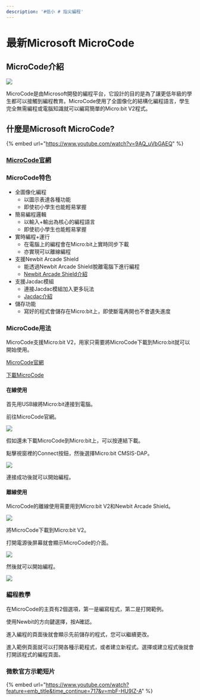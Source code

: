 ```yaml
---
description: '#低小 # 指尖編程'
---
```


# 最新Microsoft MicroCode

## MicroCode介紹

![](https://kittenbothk.readthedocs.io/en/latest/\_images/newbit1.png)

MicroCode是由Microsoft開發的編程平台，它設計的目的是為了讓更低年級的學生都可以接觸到編程教育。MicroCode使用了全圖像化的結構化編程語言，學生完全無需編程或電腦知識就可以編寫簡單的Micro:bit V2程式。

## 什麼是Microsoft MicroCode?

{% embed url="https://www.youtube.com/watch?v=9AQ_uVbGAEQ" %}

### [MicroCode官網](https://microsoft.github.io/microcode/#H4sIAEmiv2MAA32OWwuCMBiG/1JmB3aZIrXhFJmH5V1lwre0AhWdv75PZ9BVVy8PvKe7Zv2tJs/8mNZUvfe0OkBYtah0UY7aQDJ6IEUPkaC7TDMnTAzHhoMAWFGK4cdP//q5chwKyPEZpFw1+CPG/Svmt5Fghe8yZ+aHN3B35sDwSnMPu6aMbS2b5muZWsQ/4Tbght2SpVdMua939rhsnUs2XjLSUfWCQtEucDeaAyMf85b1ohABAAA=)

### MicroCode特色

* 全圖像化編程
  * 以圖示表達各種功能
  * 即使初小學生也能輕易掌握
* 簡易編程邏輯
  * 以輸入+輸出為核心的編程語言
  * 即使初小學生也能輕易掌握
* 實時編程+運行
  * 在電腦上的編程會在Micro:bit上實時同步下載
  * 亦實現可以離線編程
* 支援Newbit Arcade Shield
  * 能透過Newbit Arcade Shield脫離電腦下進行編程
  * [Newbit Arcade Shield介紹](../expansion\_board/newbit-arcade-shield/arcadeshield.md)
* 支援Jacdac模組
  * 連接Jacdac模組加入更多玩法
  * [Jacdac介紹](../jacdac/jacdac.md)
* 儲存功能
  * 寫好的程式會儲存在Micro:bit上，即使斷電再開也不會遺失進度

### MicroCode用法

MicroCode支援Micro:bit V2，用家只需要將MicroCode下載到Micro:bit就可以開始使用。

[MicroCode官網](https://microsoft.github.io/microcode/#H4sIAMDPv2MAA32OWwuCMBiG/1JmB3aZIrXhFJmH5V1lwre0AhWdv75PZ9BVVy8PvKe7Zv2tJs/8mNZUvfe0OkBYtah0UY7aQDJ6IEUPkaC7TDMnTAzHhoMAWFGK4cdP//q5chwKyPEZpFw1+CPG/Svmt5Fghe8yZ+aHN3B35sDwSnMPu6aMbS2b5muZWsQ/4Tbght2SpVdMua939rhsnUs2XjLSUfWCQtEucDeaAyMf85b1ohABAAA=)

[下載MicroCode](https://microsoft.github.io/microcode/assets/hex/microcode-zh-hk.hex)

#### 在線使用

首先用USB線將Micro:bit連接到電腦。

前往MicroCode官網。

![](https://kittenbothk.readthedocs.io/en/latest/\_images/microcode1.png)

假如還未下載MicroCode到Micro:bit上，可以按連結下載。

點擊視窗裡的Connect按鈕，然後選擇Micro:bit CMSIS-DAP。

![](https://kittenbothk.readthedocs.io/en/latest/\_images/microcode2.png)

連接成功後就可以開始編程。

#### 離線使用

MicroCode的離線使用需要用到Micro:bit V2和Newbit Arcade Shield。

![](https://kittenbothk.readthedocs.io/en/latest/\_images/newbit2.png)

將MicroCode下載到Micro:bit V2。

打開電源後屏幕就會顯示MicroCode的介面。

![](https://kittenbothk.readthedocs.io/en/latest/\_images/newbit3.png)

然後就可以開始編程。

![](https://kittenbothk.readthedocs.io/en/latest/\_images/newbit4.png)

### 編程教學

在MicroCode的主頁有2個選項，第一是編寫程式，第二是打開範例。

使用Newbit的方向鍵選擇，按A確認。

進入編程的頁面後就會顯示先前儲存的程式，您可以繼續更改。

進入範例頁面就可以打開各種示範程式，或者建立新程式。選擇或建立程式後就會打開該程式的編程頁面。

### 微軟官方示範短片

{% embed url="https://www.youtube.com/watch?feature=emb_title&time_continue=717&v=mbF-HU9IZ-A" %}
